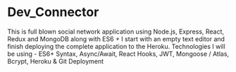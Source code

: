 # Dev_Connector
This is full blown social network application using Node.js, Express, React, Redux and MongoDB along with ES6 +
I start with an empty text editor and finish deploying the complete application to the Heroku.
Technologies I will be using - ES6+ Syntax, Async/Await, React Hooks, JWT, Mongoose / Atlas, Bcrypt, Heroku & Git Deployment
